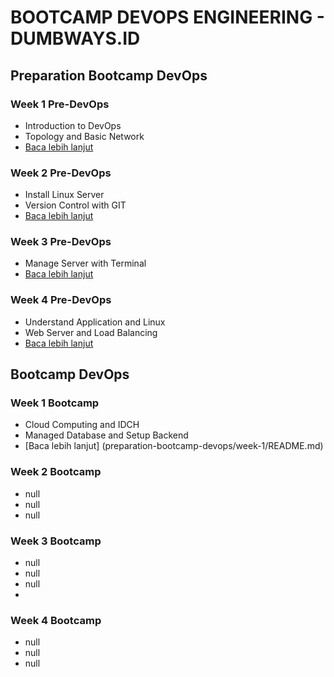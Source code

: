 # BOOTCAMP DEVOPS ENGINEERING - DUMBWAYS.ID
## Preparation Bootcamp DevOps
### Week 1 Pre-DevOps
- Introduction to DevOps
- Topology and Basic Network
- [Baca lebih lanjut](preparation-bootcamp-devops/week-1/README.md)

### Week 2 Pre-DevOps
- Install Linux Server
- Version Control with GIT
- [Baca lebih lanjut](preparation-bootcamp-devops/week-2/README.md)

### Week 3 Pre-DevOps
- Manage Server with Terminal
- [Baca lebih lanjut](preparation-bootcamp-devops/week-3/README.md)

### Week 4 Pre-DevOps
- Understand Application and Linux
- Web Server and Load Balancing
- [Baca lebih lanjut](preparation-bootcamp-devops/week-4/README.md)

## Bootcamp DevOps

### Week 1 Bootcamp
- Cloud Computing and IDCH
- Managed Database and Setup Backend
- [Baca lebih lanjut] (preparation-bootcamp-devops/week-1/README.md)
  
### Week 2 Bootcamp
- null
- null
- null
  
### Week 3 Bootcamp
- null
- null
- null
- 
### Week 4 Bootcamp
- null
- null
- null